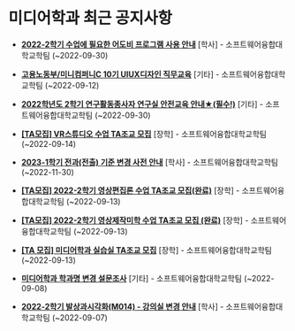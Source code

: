 # 미디어학과 최근 공지사항

* **[2022-2학기 수업에 필요한 어도비 프로그램 사용 안내](https://media.ajou.ac.kr/media/board/board01.jsp?mode=view&amp;article_no=231359&amp;board_wrapper=%2Fmedia%2Fboard%2Fboard01.jsp&amp;pager.offset=0&amp;board_no=304)**
 [학사] - 소프트웨어융합대학교학팀 (~2022-09-30)

* **[고용노동부/미니컴퍼니C 10기 UIUX디자인 직무교육](https://media.ajou.ac.kr/media/board/board01.jsp?mode=view&amp;article_no=231354&amp;board_wrapper=%2Fmedia%2Fboard%2Fboard01.jsp&amp;pager.offset=0&amp;board_no=304)**
 [기타] - 소프트웨어융합대학교학팀 (~2022-09-12)

* **[2022학년도 2학기 연구활동종사자 연구실 안전교육 안내★(필수!)](https://media.ajou.ac.kr/media/board/board01.jsp?mode=view&amp;article_no=231340&amp;board_wrapper=%2Fmedia%2Fboard%2Fboard01.jsp&amp;pager.offset=0&amp;board_no=304)**
 [기타] - 소프트웨어융합대학교학팀 (~2022-09-30)

* **[[TA모집] VR스튜디오 수업 TA조교 모집](https://media.ajou.ac.kr/media/board/board01.jsp?mode=view&amp;article_no=231332&amp;board_wrapper=%2Fmedia%2Fboard%2Fboard01.jsp&amp;pager.offset=0&amp;board_no=304)**
 [장학] - 소프트웨어융합대학교학팀 (~2022-09-14)

* **[2023-1학기 전과(전출) 기준 변경 사전 안내](https://media.ajou.ac.kr/media/board/board01.jsp?mode=view&amp;article_no=231297&amp;board_wrapper=%2Fmedia%2Fboard%2Fboard01.jsp&amp;pager.offset=0&amp;board_no=304)**
 [학사] - 소프트웨어융합대학교학팀 (~2022-11-30)

* **[[TA모집] 2022-2학기 영상편집론 수업 TA조교 모집(완료)](https://media.ajou.ac.kr/media/board/board01.jsp?mode=view&amp;article_no=231262&amp;board_wrapper=%2Fmedia%2Fboard%2Fboard01.jsp&amp;pager.offset=0&amp;board_no=304)**
 [장학] - 소프트웨어융합대학교학팀 (~2022-09-13)

* **[[TA모집] 2022-2학기 영상제작미학 수업 TA조교 모집 (완료)](https://media.ajou.ac.kr/media/board/board01.jsp?mode=view&amp;article_no=231261&amp;board_wrapper=%2Fmedia%2Fboard%2Fboard01.jsp&amp;pager.offset=0&amp;board_no=304)**
 [장학] - 소프트웨어융합대학교학팀 (~2022-09-13)

* **[[TA 모집] 미디어학과 실습실 TA조교 모집](https://media.ajou.ac.kr/media/board/board01.jsp?mode=view&amp;article_no=231259&amp;board_wrapper=%2Fmedia%2Fboard%2Fboard01.jsp&amp;pager.offset=0&amp;board_no=304)**
 [장학] - 소프트웨어융합대학교학팀 (~2022-09-13)

* **[미디어학과 학과명 변경 설문조사](https://media.ajou.ac.kr/media/board/board01.jsp?mode=view&amp;article_no=231235&amp;board_wrapper=%2Fmedia%2Fboard%2Fboard01.jsp&amp;pager.offset=0&amp;board_no=304)**
 [기타] - 소프트웨어융합대학교학팀 (~2022-09-08)

* **[2022-2학기 발상과시각화(M014) - 강의실 변경 안내](https://media.ajou.ac.kr/media/board/board01.jsp?mode=view&amp;article_no=231229&amp;board_wrapper=%2Fmedia%2Fboard%2Fboard01.jsp&amp;pager.offset=0&amp;board_no=304)**
 [학사] - 소프트웨어융합대학교학팀 (~2022-09-07)
